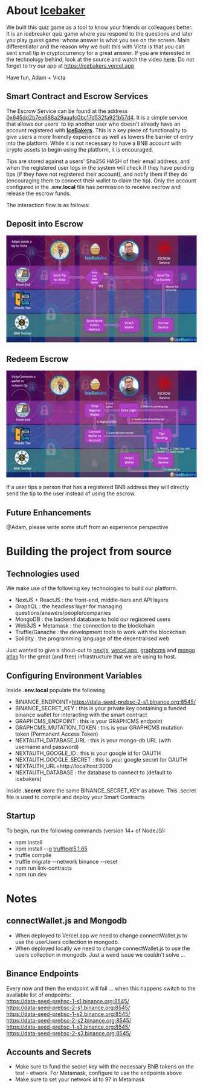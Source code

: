 # About [Icebaker](https://icebakers.vercel.app)
We built this quiz game as a tool to know your friends or colleagues better. It is an icebreaker quiz game where you respond to the questions and later you play guess game: whose answer is what you see on the screen. Main differentiator and the reason why we built this with Victa is that you can sent small tip in cryptocurrency for a great answer. 
If you are interested in the technology behind, look at the source and watch the video [here](https://youtu.be/icSKd9gL108).
Do not forget to try our app at https://icebakers.vercel.app

Have fun, 
Adam + Victa

## Smart Contract and Escrow Services
The Escrow Service can be found at the address [0x645dd2b7ea688a29aaafc0bc17d532fa921b57d4](https://testnet.bscscan.com/address/0x645dd2b7ea688a29aaafc0bc17d532fa921b57d4). It is a simple service that allows our users' to tip another user who doesn't already have an account registered with [__IceBakers__](https://icebakers.vercel.app). This is a key piece of functionality to give users a more friendly experience as well as lowers the barrier of entry into the platform. While it is not necessary to have a BNB account with crypto assets to begin using the platform, it is encouraged.  

Tips are stored against a users' Sha256 HASH of their email address, and when the registered user logs in the system will check if they have pending tips (if they have not registered their account), and notify them if they do (encouraging them to connect their wallet to claim the tip). Only the account configured in the __.env.local__ file has permission to receive escrow and release the escrow funds.   

The interaction flow is as follows:  
## Deposit into Escrow ##
<img src="icebaker-deposit.png">  

## Redeem Escrow ##

<img src="icebaker-redeem.png">  

If a user tips a person that has a registered BNB address they will directly send the tip to the user instead of using the escrow.  

## Future Enhancements
@Adam, please write some stuff from an experience perspective


# Building the project from source
## Technologies used
We make use of the following key technologies to build our platform. 
- NextJS + ReactJS : the front-end, middle-tiers and API layers
- GraphQL : the headless layer for managing questions/answers/people/companies
- MongoDB : the backend database to hold our registered users
- Web3JS + Metamask : the connection to the blockchain
- Truffle/Ganache : the development tools to work with the blockchain
- Solidity : the programming language of the decentralised web

Just wanted to give a shout-out to [nextjs](https://nextjs.org/), [vercel.app](https://vercel.com/), [graphcms](https://graphcms.com/) and [mongo atlas](https://www.mongodb.com/cloud) for the great (and free) infrastructure that we are using to host.

## Configuring Environment Variables
Inside __.env.local__ populate the following  
- BINANCE_ENDPOINT=https://data-seed-prebsc-2-s1.binance.org:8545/
- BINANCE_SECRET_KEY : this is your private key containing a funded binance wallet for interacting with the smart contract
- GRAPHCMS_ENDPOINT : this is your GRAPHCMS endpoint
- GRAPHCMS_MUTATION_TOKEN : this is your GRAPHCMS mutation token (Permanent Access Token)
- NEXTAUTH_DATABASE_URL : this is your mongo-db URL (with username and password)
- NEXTAUTH_GOOGLE_ID : this is your google id for OAUTH
- NEXTAUTH_GOOGLE_SECRET : this is your google secret for OAUTH
- NEXTAUTH_URL=http://localhost:3000
- NEXTAUTH_DATABASE : the database to connect to (default to icebakers)

Inside __.secret__ store the same BINANCE_SECRET_KEY as above. This .secret file is used to compile and deploy your Smart Contracts

## Startup
To begin, run the following commands (version 14+ of NodeJS):
- npm install
- npm install --g truffle@5.1.65
- truffle compile
- truffle migrate --network binance --reset
- npm run link-contracts
- npm run dev

# Notes
## connectWallet.js and Mongodb
- When deployed to Vercel.app we need to change connectWallet.js to use the userUsers collection in mongodb.  
- When deployed locally we need to change connectWallet.js to use the users collection in mongodb. Just a weird issue we couldn't solve ...  

## Binance Endpoints
Every now and then the endpoint will fail ... when this happens switch to the available list of endpoints:  
https://data-seed-prebsc-1-s1.binance.org:8545/  
https://data-seed-prebsc-2-s1.binance.org:8545/  
https://data-seed-prebsc-1-s2.binance.org:8545/  
https://data-seed-prebsc-2-s2.binance.org:8545/  
https://data-seed-prebsc-1-s3.binance.org:8545/  
https://data-seed-prebsc-2-s3.binance.org:8545/  

## Accounts and Secrets
- Make sure to fund the secret key with the necessary BNB tokens on the test - etwork. For Metamask, configure to use the endpoints above  
- Make sure to set your network id to 97 in Metamask  

